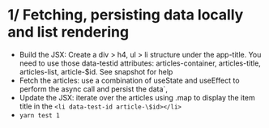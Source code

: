 # 1/ Fetching, persisting data locally and list rendering

- Build the JSX: Create a div > h4, ul > li structure under the app-title. You need to use those data-testid attributes: articles-container, articles-title, articles-list, article-\$id. See snapshot for help
- Fetch the articles: use a combination of useState and useEffect to perform the async call and persist the data`,
- Update the JSX: iterate over the articles using .map to display the item title in the `<li data-test-id article-\$id></li>`
- `yarn test 1`

